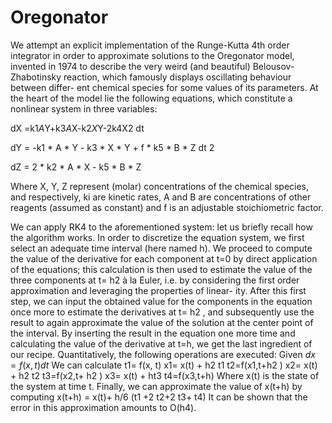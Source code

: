# Oregonator
We attempt an explicit implementation of the Runge-Kutta 4th order integrator in order to approximate solutions to the Oregonator model, invented in 1974 to describe the very weird (and beautiful) Belousov-Zhabotinsky reaction, which famously displays oscillating behaviour between differ- ent chemical species for some values of its parameters. At the heart of the model lie the following equations, which constitute a nonlinear system in three variables:


dX =k1*A*Y+k3*A*X-k2*X*Y-2k4X2 dt

dY = -k1 * A * Y - k3 * X * Y + f * k5 * B * Z dt 2

dZ = 2 * k2 * A * X - k5 * B * Z

Where X, Y, Z represent (molar) concentrations of the chemical species, and respectively, ki are kinetic rates, A and B are concentrations of other reagents (assumed as constant) and f is an adjustable stoichiometric factor.

We can apply RK4 to the aforementioned system: let us briefly recall how the algorithm works.
In order to discretize the equation system, we first select an adequate time interval (here named h). We proceed to compute the value of the derivative for each component at t=0 by direct application of the equations; this calculation is then used to estimate the value of the three components at t= h2
à la Euler, i.e. by considering the first order approximation and leveraging the properties of linear- ity. After this first step, we can input the obtained value for the components in the equation once more to estimate the derivatives at t= h2 , and subsequently use the result to again approximate the value of the solution at the center point of the interval. By inserting the result in the equation one more time and calculating the value of the derivative at t=h, we get the last ingredient of our recipe. Quantitatively, the following operations are executed:
Given
$dx =f(x, t) dt$
We can calculate t1= f(x, t)
x1= x(t) + h2 t1
t2=f(x1,t+h2 )
x2= x(t) + h2 t2
t3=f(x2,t+ h2 )
x3= x(t) + ht3 t4=f(x3,t+h)
Where x(t) is the state of the system at time t.
Finally, we can approximate the value of x(t+h) by computing
x(t+h) = x(t)+ h/6 (t1 +2 t2+2 t3+ t4)
It can be shown that the error in this approximation amounts to O(h4).
